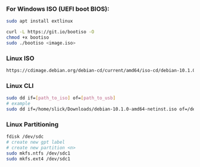 ### For Windows ISO (UEFI boot BIOS):

```bash
sudo apt install extlinux

curl -L https://git.io/bootiso -O
chmod +x bootiso
sudo ./bootiso <image.iso>
```

### Linux ISO
```html
https://cdimage.debian.org/debian-cd/current/amd64/iso-cd/debian-10.1.0-amd64-netinst.iso
```
### Linux CLI
```bash
sudo dd if=[path_to_iso] of=[path_to_usb]
# example
sudo dd if=/home/slick/Downloads/debian-10.1.0-amd64-netinst.iso of=/dev/sdb
```

### Linux Partitioning
```bash
fdisk /dev/sdc
# create new gpt label
# create new partition <n>
sudo mkfs.ntfs /dev/sdc1
sudo mkfs.ext4 /dev/sdc1
```
